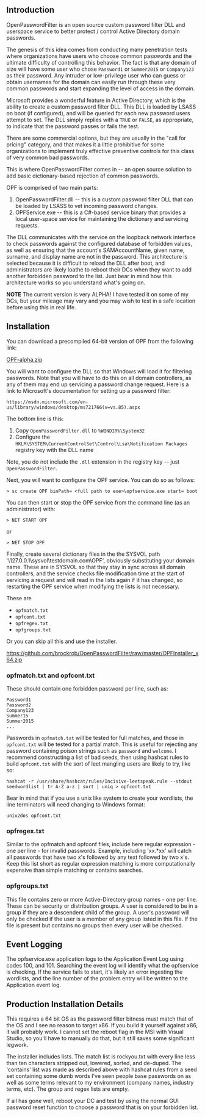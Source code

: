 Introduction
------------
OpenPasswordFilter is an open source custom password filter DLL and userspace service to better protect / control Active Directory domain passwords.

The genesis of this idea comes from conducting many penetration tests where organizations have users who choose common passwords
and the ultimate difficulty of controlling this behavior.  The fact is that any domain of size will have some user who chose
`Password1` or `Summer2015` or `Company123` as their password.  Any intruder or low-privilege user who can guess or obtain
usernames for the domain can easily run through these very common passwords and start expanding the level of access in the 
domain.

Microsoft provides a wonderful feature in Active Directory, which is the ability to create a custom password filter DLL.  This
DLL is loaded by LSASS on boot (if configured), and will be queried for each new password users attempt to set.  The DLL simply
replies with a `TRUE` or `FALSE`, as appropriate, to indicate that the password passes or fails the test.  

There are some commercial options, but they are usually in the "call for pricing" category, and that makes it a little 
prohibitive for some organizations to implement truly effective preventive controls for this class of very common bad passwords. 

This is where OpenPasswordFilter comes in -- an open source solution to add basic dictionary-based rejection of common
passwords.

OPF is comprised of two main parts:

   1. OpenPasswordFilter.dll -- this is a custom password filter DLL that can be loaded by LSASS to vet incoming password changes.
   2. OPFService.exe -- this is a C#-based service binary that provides a local user-space service for maintaining the dictionary and servicing requests.
  
The DLL communicates with the service on the loopback network interface to check passwords against the configured database
of forbidden values, as well as ensuring that the account's SAMAccountName, given name, surname, and display name are not in the password. This architecture is selected because it is difficult to reload the DLL after boot, and administrators are likely loathe to reboot their DCs when they want to add another forbidden password to the list.  Just bear in mind how this architecture works so you understand what's going on.

**NOTE** The current version is very ALPHA!  I have tested it on some of my DCs, but your mileage may vary and you may wish to
test in a safe location before using this in real life.

Installation
------------
You can download a precompiled 64-bit version of OPF from the following link:

[OPF-alpha.zip](https://github.com/brockrob/OpenPasswordFilter/raw/master/OPF-alpha.zip)

You will want to configure the DLL so that Windows will load it for filtering passwords.  Note that you will have to do this
on all domain controllers, as any of them may end up servicing a password change request.  Here is a link to Microsoft's
documentation for setting up a password filter:

    https://msdn.microsoft.com/en-us/library/windows/desktop/ms721766(v=vs.85).aspx
    
The bottom line is this:

  1. Copy `OpenPasswordFilter.dll` to `%WINDIR%\System32`
  2. Configure the `HKLM\SYSTEM\CurrentControlSet\Control\Lsa\Notification Packages` registry key with the DLL name
  
Note, you do not include the `.dll` extension in the registry key -- just `OpenPasswordFilter`.

Next, you will want to configure the OPF service.  You can do so as follows:

    > sc create OPF binPath= <full path to exe>\opfservice.exe start= boot

You can then start or stop the OPF service from the command line (as an administrator) with:
    
    > NET START OPF

or

    > NET STOP OPF

Finally, create several dictionary files in the the SYSVOL path '\\127.0.0.1\sysvol\testdomain.com\OPF\', obviously substituting
your domain name. These are in SYSVOL so that they stay in sync across all domain controllers, and the service checks file
modification time at the start of servicing a request and will read in the lists again if it has changed, so restarting the OPF
service when modifying the lists is not necessary.

These are
- `opfmatch.txt`
- `opfcont.txt`
- `opfregex.txt`
- `opfgroups.txt`

Or you can skip all this and use the installer. 

   https://github.com/brockrob/OpenPasswordFilter/raw/master/OPFInstaller_x64.zip

### opfmatch.txt and opfcont.txt
These should contain one forbidden password per line, such as:

    Password1
    Password2
    Company123
    Summer15
    Summer2015
    ...

Passwords in `opfmatch.txt` will be tested for full matches, and those in `opfcont.txt` will be tested for a partial match. This
is useful for rejecting any password containing poison strings such as `password` and `welcome`. I recommend constructing a list
of bad seeds, then using hashcat rules to build `opfcont.txt` with the sort of leet mangling users are likely to try, like so:

`hashcat -r /usr/share/hashcat/rules/Incisive-leetspeak.rule --stdout seedwordlist | tr A-Z a-z | sort | uniq > opfcont.txt`

Bear in mind that if you use a unix like system to create your wordlists, the line terminators will need changing to Windows
format:

`unix2dos opfcont.txt`

### opfregex.txt
Similar to the opfmatch and opfconf files, include here regular expression - one per line - for invalid passwords. Example, 
including 'xx.*xx' will catch all passwords that have two x's followed by any text followed by two x's. Keep this list short 
as regular expression matching is more computationally expensive than simple matching or contains searches.

### opfgroups.txt
This file contains zero or more Active-Directory group names - one per line. These can be security or distribution groups. 
A user is considered to be in a group if they are a descendent child of the group. A user's password will only be checked 
if the user is a member of any group listed in this file. If the file is present but contains no groups then every user will be checked.

## Event Logging
The opfservice.exe application logs to the Application Event Log using codes 100, and 101. Searching the event log will identify what the opfservice is checking.
If the service fails to start, it's likely an error ingesting the wordlists, and the line number of the problem entry will be
written to the Application event log.

## Production Installation Details
This requires a 64 bit OS as the password filter bitness must match that of the OS and I see no reason to target x86. If you 
build it yourself against x86, it will probably work. I cannot set the reboot flag in the MSI with Visual Studio, so you'll
have to manually do that, but it still saves some significant legwork.

The installer includes lists. The match list is rockyou.txt with every line less than ten characters stripped out, lowered,
sorted, and de-duped. The 'contains' list was made as described above with hashcat rules from a seed set containing some dumb words I've seen people base passwords on as well as some terms relevant to my environment (company names, industry terms, etc).
The group and regex lists are empty.

If all has gone well, reboot your DC and test by using the normal GUI password reset function to choose a password that is on
your forbidden list.

